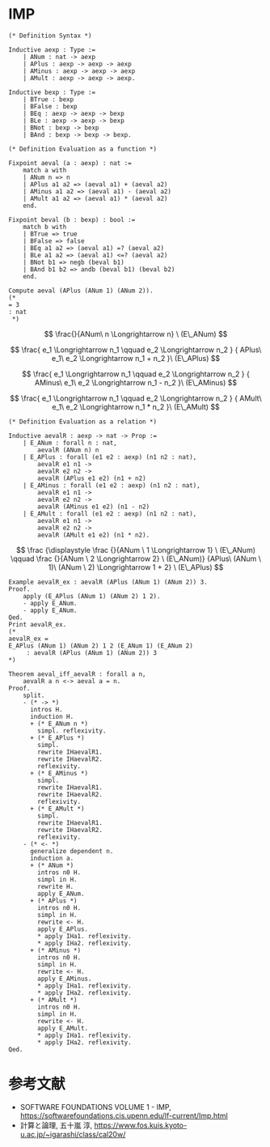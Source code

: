 # IMP

```coq
(* Definition Syntax *)

Inductive aexp : Type :=
    | ANum : nat -> aexp
    | APlus : aexp -> aexp -> aexp
    | AMinus : aexp -> aexp -> aexp
    | AMult : aexp -> aexp -> aexp.

Inductive bexp : Type :=
    | BTrue : bexp
    | BFalse : bexp
    | BEq : aexp -> aexp -> bexp
    | BLe : aexp -> aexp -> bexp
    | BNot : bexp -> bexp
    | BAnd : bexp -> bexp -> bexp.
```

```coq
(* Definition Evaluation as a function *)

Fixpoint aeval (a : aexp) : nat :=
    match a with
    | ANum n => n
    | APlus a1 a2 => (aeval a1) + (aeval a2)
    | AMinus a1 a2 => (aeval a1) - (aeval a2)
    | AMult a1 a2 => (aeval a1) * (aeval a2)
    end.

Fixpoint beval (b : bexp) : bool :=
    match b with
    | BTrue => true
    | BFalse => false
    | BEq a1 a2 => (aeval a1) =? (aeval a2)
    | BLe a1 a2 => (aeval a1) <=? (aeval a2)
    | BNot b1 => negb (beval b1)
    | BAnd b1 b2 => andb (beval b1) (beval b2)
    end.
```

```coq
Compute aeval (APlus (ANum 1) (ANum 2)).
(*
= 3
: nat
 *)
```

$$
\frac{}{ANum\ n \Longrightarrow n} \ (E\_ANum)
$$

$$
\frac{
    e_1 \Longrightarrow n_1 \qquad
    e_2 \Longrightarrow n_2
    }
    {
    APlus\ e_1\ e_2 \Longrightarrow n_1 + n_2
    }\ (E\_APlus)
$$

$$
\frac{
    e_1 \Longrightarrow n_1 \qquad
    e_2 \Longrightarrow n_2
    }
    {
    AMinus\ e_1\ e_2 \Longrightarrow n_1 - n_2
    }\ (E\_AMinus)
$$

$$
\frac{
    e_1 \Longrightarrow n_1 \qquad
    e_2 \Longrightarrow n_2
    }
    {
    AMult\ e_1\ e_2 \Longrightarrow n_1 * n_2
    }\ (E\_AMult)
$$

```coq
(* Definition Evaluation as a relation *)

Inductive aevalR : aexp -> nat -> Prop :=
    | E_ANum : forall n : nat,
        aevalR (ANum n) n
    | E_APlus : forall (e1 e2 : aexp) (n1 n2 : nat),
        aevalR e1 n1 ->
        aevalR e2 n2 ->
        aevalR (APlus e1 e2) (n1 + n2)
    | E_AMinus : forall (e1 e2 : aexp) (n1 n2 : nat),
        aevalR e1 n1 ->
        aevalR e2 n2 ->
        aevalR (AMinus e1 e2) (n1 - n2)
    | E_AMult : forall (e1 e2 : aexp) (n1 n2 : nat),
        aevalR e1 n1 ->
        aevalR e2 n2 ->
        aevalR (AMult e1 e2) (n1 * n2).
```

$$
\frac {\displaystyle
       \frac {}{ANum \ 1 \Longrightarrow 1} \ (E\_ANum)
       \qquad
       \frac {}{ANum \ 2 \Longrightarrow 2} \ (E\_ANum)}
      {APlus\ (ANum \ 1)\ (ANum \ 2) \Longrightarrow 1 + 2} \ (E\_APlus)
$$

```coq
Example aevalR_ex : aevalR (APlus (ANum 1) (ANum 2)) 3.
Proof.
    apply (E_APlus (ANum 1) (ANum 2) 1 2).
    - apply E_ANum.
    - apply E_ANum.
Qed.
Print aevalR_ex.
(* 
aevalR_ex = 
E_APlus (ANum 1) (ANum 2) 1 2 (E_ANum 1) (E_ANum 2)
	 : aevalR (APlus (ANum 1) (ANum 2)) 3
*)
```

```coq
Theorem aeval_iff_aevalR : forall a n,
    aevalR a n <-> aeval a = n.
Proof.
    split.
    - (* -> *)
      intros H.
      induction H.
      + (* E_ANum n *)
        simpl. reflexivity.
      + (* E_APlus *)
        simpl.
        rewrite IHaevalR1.
        rewrite IHaevalR2.
        reflexivity.
      + (* E_AMinus *)
        simpl.
        rewrite IHaevalR1.
        rewrite IHaevalR2.
        reflexivity.
      + (* E_AMult *)
        simpl.
        rewrite IHaevalR1.
        rewrite IHaevalR2.
        reflexivity.
    - (* <- *)
      generalize dependent n.
      induction a.
      + (* ANum *)
        intros n0 H.
        simpl in H.
        rewrite H.
        apply E_ANum.
      + (* APlus *)
        intros n0 H.
        simpl in H.
        rewrite <- H.
        apply E_APlus.
        * apply IHa1. reflexivity.
        * apply IHa2. reflexivity.
      + (* AMinus *)
        intros n0 H.
        simpl in H.
        rewrite <- H.
        apply E_AMinus.
        * apply IHa1. reflexivity.
        * apply IHa2. reflexivity.
      + (* AMult *)
        intros n0 H.
        simpl in H.
        rewrite <- H.
        apply E_AMult.
        * apply IHa1. reflexivity.
        * apply IHa2. reflexivity.
Qed.
```

# 参考文献
- SOFTWARE FOUNDATIONS VOLUME 1 - IMP, https://softwarefoundations.cis.upenn.edu/lf-current/Imp.html
- 計算と論理, 五十嵐 淳, https://www.fos.kuis.kyoto-u.ac.jp/~igarashi/class/cal20w/